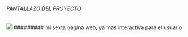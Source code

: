 ###### PANTALLAZO DEL PROYECTO
![](https://i.ibb.co/4tvrtKc/yytu.png)
#########
mi sexta pagina web, ya mas interactiva para el usuario

